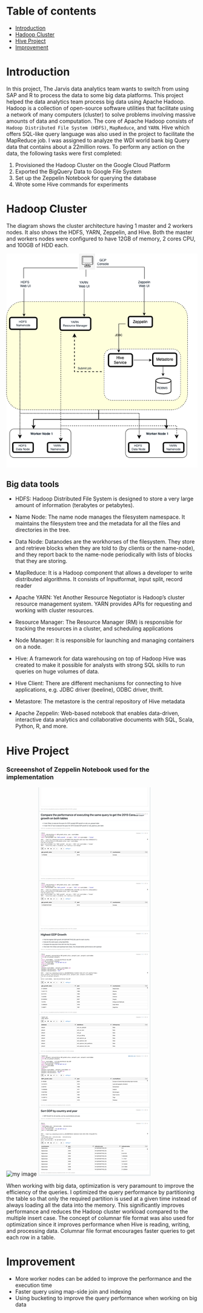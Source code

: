 # Table of contents
* [Introduction](#Introduction)
* [Hadoop Cluster](#hadoop-cluster)
* [Hive Project](#hive-project)
* [Improvement](#improvement)

# Introduction
In this project, The Jarvis data analytics team wants to switch from using SAP and R to process the data to some big data platforms. This project helped the data analytics team process big data using Apache Hadoop. Hadoop is a collection of open-source software utilities that facilitate using a network of many computers (cluster) to solve problems involving massive amounts of data and computation. 
The core of Apache Hadoop consists of `Hadoop Distributed File System (HDFS)`, `MapReduce`, and `YARN`. Hive which offers SQL-like query language was also used in the project to facilitate the MapReduce job. I was assigned to analyze the WDI world bank big Query data that contains about a 22million rows.  To perform any action on the data, the following tasks were first completed:
1. Provisioned the Hadoop Cluster on the Google Cloud Platform
2. Exported the BigQuery Data to Google File System 
3. Set up the Zeppelin Notebook for querying the database
4. Wrote some Hive commands for experiments

# Hadoop Cluster
The diagram shows the cluster architecture having 1 master and 2 workers nodes. It also shows the HDFS, YARN, Zeppelin, and Hive. Both the master and workers nodes were configured to have 12GB of memory, 2 cores CPU, and 100GB of HDD each. 

![my image](./assets/hadoop_arch.png)

##  Big data tools 
- HDFS: Hadoop Distributed File System is designed to store a very large amount of information (terabytes or petabytes). 

- Name Node: The name node manages the filesystem namespace. It maintains the filesystem tree and the metadata for all the files and directories in the tree.
- Data Node: Datanodes are the workhorses of the filesystem. They store and retrieve blocks when they are told to (by clients or the name-node), and they report back to the name-node periodically with lists of blocks that they are storing.
- MapReduce: It is a Hadoop component that allows a developer to write distributed algorithms. It consists of Inputformat, input split, record reader
- Apache YARN: Yet Another Resource Negotiator is Hadoop’s 
cluster resource management system. YARN provides APIs for requesting and working with cluster resources.
- Resource Manager: The Resource Manager (RM) is responsible for tracking the resources in a cluster, and scheduling applications
- Node Manager: It is responsible for launching and managing containers on a node.
- Hive: A framework for data warehousing on top of Hadoop
 Hive was created to make it possible for analysts with strong SQL skills to run queries on huge volumes of data.
- Hive Client: There are different mechanisms for connecting to hive applications, e.g. JDBC driver (beeline), ODBC driver, thrift.
- Metastore: The metastore is the central repository of Hive metadata
- Apache Zeppelin: Web-based notebook that enables data-driven, interactive data analytics and collaborative documents with SQL, Scala, Python, R, and more.


# Hive Project
### Screeenshot of Zeppelin Notebook used for the implementation

![my image](./assets/zep_img1.png)
![my image](./assets/zep_img2.png)


When working with big data, optimization is very paramount to improve the efficiency of the queries. I optimized the query performance by partitioning the table so that only the required partition is used at a given time instead of always loading all the data into the memory. This significantly improves performance and reduces the Hadoop cluster workload compared to the multiple insert case. The concept of columnar file format was also used for optimization since it improves performance when Hive is reading, writing, and processing data. Columnar file format encourages faster queries to get each row in a table. 

# Improvement
- More worker nodes can be added to improve the performance and the execution time
- Faster query using map-side join and indexing
- Using bucketing to improve the query performance when working on big data